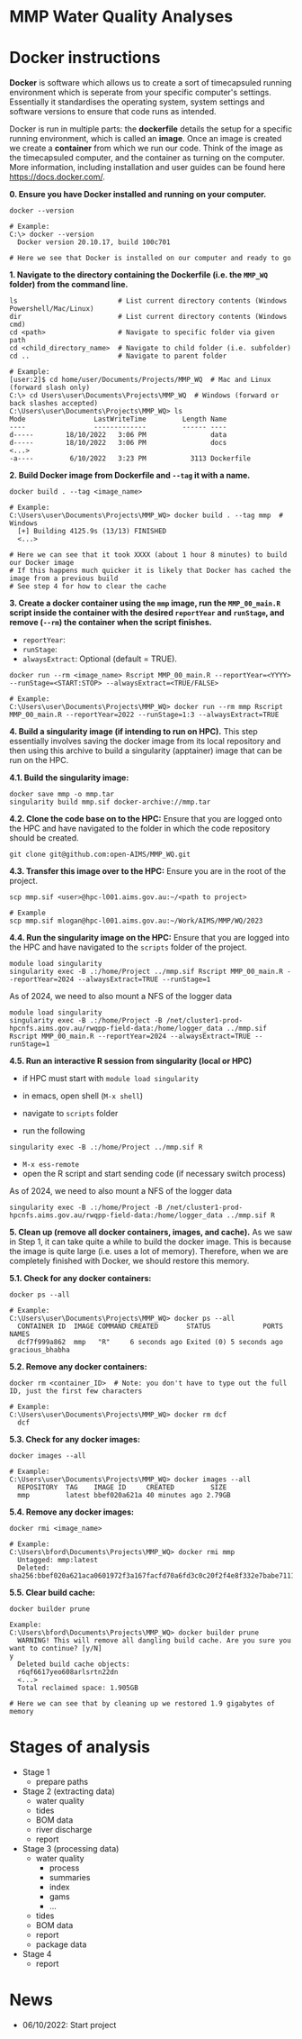 MMP Water Quality Analyses
=============================

# Docker instructions

**Docker** is software which allows us to create a sort of timecapsuled running environment which is seperate from your specific computer's settings. Essentially it standardises the operating system, system settings and software versions to ensure that code runs as intended. 

Docker is run in multiple parts: the **dockerfile** details the setup for a specific running environment, which is called an **image**. Once an image is created we create a **container** from which we run our code. Think of the image as the timecapsuled computer, and the container as turning on the computer. More information, including installation and user guides can be found here https://docs.docker.com/.

**0. Ensure you have Docker installed and running on your computer.**
```console
docker --version
```
```console
# Example:
C:\> docker --version
  Docker version 20.10.17, build 100c701

# Here we see that Docker is installed on our computer and ready to go
```

**1. Navigate to the directory containing the Dockerfile (i.e. the `MMP_WQ` folder) from the command line.**

```console
ls                         # List current directory contents (Windows Powershell/Mac/Linux)
dir                        # List current directory contents (Windows cmd)
cd <path>                  # Navigate to specific folder via given path
cd <child_directory_name>  # Navigate to child folder (i.e. subfolder)
cd ..                      # Navigate to parent folder
```
```
# Example:
[user:2]$ cd home/user/Documents/Projects/MMP_WQ  # Mac and Linux (forward slash only)
C:\> cd Users\user\Documents\Projects\MMP_WQ  # Windows (forward or back slashes accepted)
C:\Users\user\Documents\Projects\MMP_WQ> ls
Mode                 LastWriteTime         Length Name
----                 -------------         ------ ----
d-----        18/10/2022   3:06 PM                data
d-----        18/10/2022   3:06 PM                docs
<...>
-a----         6/10/2022   3:23 PM           3113 Dockerfile
```

**2. Build Docker image from Dockerfile and `--tag` it with a name.**
```console
docker build . --tag <image_name>
```
```
# Example:
C:\Users\user\Documents\Projects\MMP_WQ> docker build . --tag mmp  # Windows
  [+] Building 4125.9s (13/13) FINISHED
  <...>

# Here we can see that it took XXXX (about 1 hour 8 minutes) to build our Docker image
# If this happens much quicker it is likely that Docker has cached the image from a previous build
# See step 4 for how to clear the cache
```

**3. Create a docker container using the `mmp` image, run the `MMP_00_main.R` script inside the container with the desired `reportYear` and `runStage`, and remove (`--rm`) the container when the script finishes.**

* `reportYear`: 
* `runStage`:
* `alwaysExtract`: Optional (default = TRUE). 

```console
docker run --rm <image_name> Rscript MMP_00_main.R --reportYear=<YYYY> --runStage=<START:STOP> --alwaysExtract=<TRUE/FALSE>
```
```
# Example:
C:\Users\user\Documents\Projects\MMP_WQ> docker run --rm mmp Rscript MMP_00_main.R --reportYear=2022 --runStage=1:3 --alwaysExtract=TRUE
```

**4. Build a singularity image (if intending to run on HPC).**  This
step essentially involves saving the docker image from its local
repository and then using this archive to build a singularity
(apptainer) image that can be run on the HPC.

**4.1. Build the singularity image:**

```console
docker save mmp -o mmp.tar
singularity build mmp.sif docker-archive://mmp.tar
```

**4.2. Clone the code base on to the HPC:** Ensure that you are logged
onto the HPC and have navigated to the folder in which the code
repository should be created.

```console
git clone git@github.com:open-AIMS/MMP_WQ.git
```

**4.3. Transfer this image over to the HPC:**
Ensure you are in the root of the project.

```console
scp mmp.sif <user>@hpc-l001.aims.gov.au:~/<path to project>
```
```
# Example
scp mmp.sif mlogan@hpc-l001.aims.gov.au:~/Work/AIMS/MMP/WQ/2023
```

**4.4. Run the singularity image on the HPC:** Ensure that you are
logged into the HPC and have navigated to the `scripts` folder of the
project.

```console
module load singularity
singularity exec -B .:/home/Project ../mmp.sif Rscript MMP_00_main.R --reportYear=2024 --alwaysExtract=TRUE --runStage=1
```

As of 2024, we need to also mount a NFS of the logger data

```console
module load singularity
singularity exec -B .:/home/Project -B /net/cluster1-prod-hpcnfs.aims.gov.au/rwqpp-field-data:/home/logger_data ../mmp.sif Rscript MMP_00_main.R --reportYear=2024 --alwaysExtract=TRUE --runStage=1
```

**4.5. Run an interactive R session from singularity (local or HPC)**

- if HPC must start with `module load singularity`

- in emacs, open shell (`M-x shell`)
- navigate to `scripts` folder
- run the following
```console
singularity exec -B .:/home/Project ../mmp.sif R 
```
- `M-x ess-remote`
- open the R script and start sending code (if necessary switch process)

As of 2024, we need to also mount a NFS of the logger data

```console
singularity exec -B .:/home/Project -B /net/cluster1-prod-hpcnfs.aims.gov.au/rwqpp-field-data:/home/logger_data ../mmp.sif R 
```


**5. Clean up (remove all docker containers, images, and cache).**
As we saw in Step 1, it can take quite a while to build the docker image. This is because the image is quite large (i.e. uses a lot of memory). Therefore, when we are completely finished with Docker, we should restore this memory. 

**5.1. Check for any docker containers:**
    
```console
docker ps --all
```
```
# Example:
C:\Users\user\Documents\Projects\MMP_WQ> docker ps --all
  CONTAINER ID  IMAGE COMMAND CREATED       STATUS             PORTS     NAMES
  dcf7f999a862  mmp   "R"     6 seconds ago Exited (0) 5 seconds ago     gracious_bhabha
```

**5.2. Remove any docker containers:**
  
```console
docker rm <container_ID>  # Note: you don't have to type out the full ID, just the first few characters
```
```
# Example:
C:\Users\user\Documents\Projects\MMP_WQ> docker rm dcf
  dcf
```

**5.3. Check for any docker images:**

```console
docker images --all
```
```
# Example:
C:\Users\user\Documents\Projects\MMP_WQ> docker images --all
  REPOSITORY  TAG    IMAGE ID     CREATED         SIZE
  mmp         latest bbef020a621a 40 minutes ago 2.79GB
```

**5.4. Remove any docker images:**
```console
docker rmi <image_name>
```
```
# Example:
C:\Users\bford\Documents\Projects\MMP_WQ> docker rmi mmp
  Untagged: mmp:latest
  Deleted: sha256:bbef020a621aca0601972f3a167facfd70a6fd3c0c20f2f4e8f332e7babe7111
```

**5.5. Clear build cache:**

```console
docker builder prune
```
```
Example:
C:\Users\bford\Documents\Projects\MMP_WQ> docker builder prune
  WARNING! This will remove all dangling build cache. Are you sure you want to continue? [y/N]
y
  Deleted build cache objects:
  r6qf6617yeo608arlsrtn22dn
  <...>
  Total reclaimed space: 1.905GB

# Here we can see that by cleaning up we restored 1.9 gigabytes of memory
```

# Stages of analysis

- Stage 1
  - prepare paths
- Stage 2 (extracting data)
  - water quality
  - tides
  - BOM data
  - river discharge
  - report
- Stage 3 (processing data)
  - water quality
    - process
    - summaries
    - index
    - gams
    - ...
  - tides
  - BOM data
  - report
  - package data
- Stage 4
  - report

# News
- 06/10/2022:  Start project
